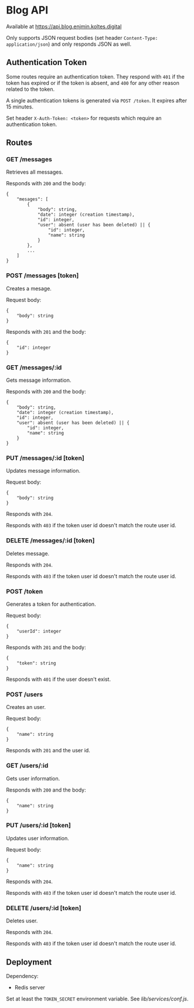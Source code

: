 # Blog API

Available at https://api.blog.enjmin.koltes.digital

Only supports JSON request bodies (set header `Content-Type: application/json`) and only responds JSON as well.

## Authentication Token

Some routes require an authentication token. They respond with `401` if the token has expired or if the token is absent, and `400` for any other reason related to the token.

A single authentication tokens is generated via `POST /token`. It expires after 15 minutes.

Set header `X-Auth-Token: <token>` for requests which require an authentication token.

## Routes

### GET /messages

Retrieves all messages.

Responds with `200` and the body:

    {
    	"mesages": [
    		{
    			"body": string,
    			"date": integer (creation timestamp),
    			"id": integer,
    			"user": absent (user has been deleted) || {
    				"id": integer,
    				"name": string
    			}
    		},
    		...
    	]
    }

### POST /messages [token]

Creates a mesage.

Request body:

    {
    	"body": string
    }

Responds with `201` and the body:

    {
    	"id": integer
    }

### GET /messages/:id

Gets message information.

Responds with `200` and the body:

    {
    	"body": string,
    	"date": integer (creation timestamp),
    	"id": integer,
    	"user": absent (user has been deleted) || {
    		"id": integer,
    		"name": string
    	}
    }

### PUT /messages/:id [token]

Updates message information.

Request body:

    {
    	"body": string
    }

Responds with `204`.

Responds with `403` if the token user id doesn't match the route user id.

### DELETE /messages/:id [token]

Deletes message.

Responds with `204`.

Responds with `403` if the token user id doesn't match the route user id.

### POST /token

Generates a token for authentication.

Request body:

    {
    	"userId": integer
    }

Responds with `201` and the body:

    {
    	"token": string
    }

Responds with `401` if the user doesn't exist.

### POST /users

Creates an user.

Request body:

    {
    	"name": string
    }

Responds with `201` and the user id.

### GET /users/:id

Gets user information.

Responds with `200` and the body:

    {
    	"name": string
    }

### PUT /users/:id [token]

Updates user information.

Request body:

    {
    	"name": string
    }

Responds with `204`.

Responds with `403` if the token user id doesn't match the route user id.

### DELETE /users/:id [token]

Deletes user.

Responds with `204`.

Responds with `403` if the token user id doesn't match the route user id.

## Deployment

Dependency:

- Redis server

Set at least the `TOKEN_SECRET` environment variable. See _lib/services/conf.js_.
